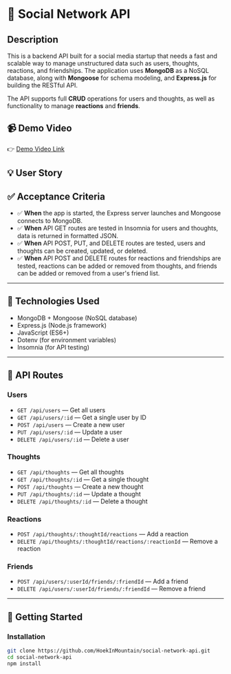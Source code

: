# 📱 Social Network API

## Description

This is a backend API built for a social media startup that needs a fast and scalable way to manage unstructured data such as users, thoughts, reactions, and friendships. The application uses **MongoDB** as a NoSQL database, along with **Mongoose** for schema modeling, and **Express.js** for building the RESTful API.

The API supports full **CRUD** operations for users and thoughts, as well as functionality to manage **reactions** and **friends**.


## 📹 Demo Video  
👉 [Demo Video Link](https://app.screencastify.com/v2/watch/dfdknuAOF2Km2GsMfSPp)

## 💡 User Story


## ✅ Acceptance Criteria

- ✅ **When** the app is started, the Express server launches and Mongoose connects to MongoDB.
- ✅ **When** API GET routes are tested in Insomnia for users and thoughts, data is returned in formatted JSON.
- ✅ **When** API POST, PUT, and DELETE routes are tested, users and thoughts can be created, updated, or deleted.
- ✅ **When** API POST and DELETE routes for reactions and friendships are tested, reactions can be added or removed from thoughts, and friends can be added or removed from a user's friend list.

---

## 🔧 Technologies Used

- MongoDB + Mongoose (NoSQL database)
- Express.js (Node.js framework)
- JavaScript (ES6+)
- Dotenv (for environment variables)
- Insomnia (for API testing)

---

## 📁 API Routes

### Users

- `GET /api/users` — Get all users  
- `GET /api/users/:id` — Get a single user by ID  
- `POST /api/users` — Create a new user  
- `PUT /api/users/:id` — Update a user  
- `DELETE /api/users/:id` — Delete a user  

### Thoughts

- `GET /api/thoughts` — Get all thoughts  
- `GET /api/thoughts/:id` — Get a single thought  
- `POST /api/thoughts` — Create a new thought  
- `PUT /api/thoughts/:id` — Update a thought  
- `DELETE /api/thoughts/:id` — Delete a thought  

### Reactions

- `POST /api/thoughts/:thoughtId/reactions` — Add a reaction  
- `DELETE /api/thoughts/:thoughtId/reactions/:reactionId` — Remove a reaction  

### Friends

- `POST /api/users/:userId/friends/:friendId` — Add a friend  
- `DELETE /api/users/:userId/friends/:friendId` — Remove a friend  

---

## 🚀 Getting Started

### Installation

```bash
git clone https://github.com/HoekInMountain/social-network-api.git
cd social-network-api
npm install


